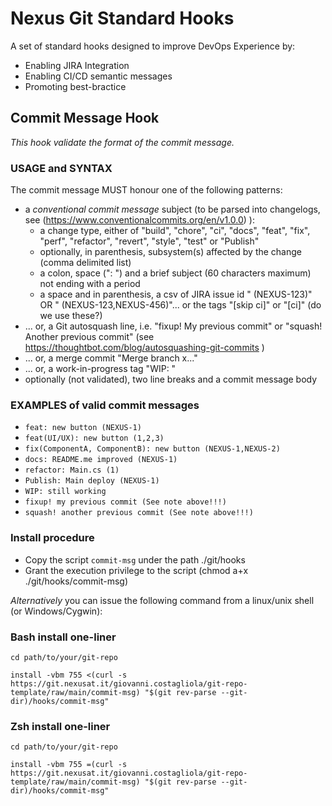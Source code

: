 # Nexus Git Standard Hooks

A set of standard hooks designed to improve DevOps Experience by:
* Enabling JIRA Integration
* Enabling CI/CD semantic messages
* Promoting best-bractice

## Commit Message Hook

*This hook validate the format of the commit message.*

### USAGE and SYNTAX

The commit message MUST honour one of the following patterns:
* a *conventional commit message* subject (to be parsed into changelogs, see (https://www.conventionalcommits.org/en/v1.0.0) ):
   - a change type, either of "build", "chore", "ci", "docs", "feat", "fix", "perf", "refactor", "revert", "style", "test" or "Publish"
   - optionally, in parenthesis, subsystem(s) affected by the change (comma delimited list)
   - a colon, space (": ") and a brief subject (60 characters maximum) not ending with a period
   - a space and in parenthesis, a csv of JIRA issue id " (NEXUS-123)" OR " (NEXUS-123,NEXUS-456)"... or the tags "[skip ci]" or "[ci]" (do we use these?)
* ... or, a Git autosquash line, i.e. "fixup! My previous commit" or "squash! Another previous commit" (see https://thoughtbot.com/blog/autosquashing-git-commits )
* ... or, a merge commit "Merge branch x..."
* ... or, a work-in-progress tag "WIP: "
* optionally (not validated), two line breaks and a commit message body

### EXAMPLES of valid commit messages

* `feat: new button (NEXUS-1)`
* `feat(UI/UX): new button (1,2,3)`
* `fix(ComponentA, ComponentB): new button (NEXUS-1,NEXUS-2)`
* `docs: README.me improved (NEXUS-1)`
* `refactor: Main.cs (1)`
* `Publish: Main deploy (NEXUS-1)`
* `WIP: still working`
* `fixup! my previous commit (See note above!!!)`
* `squash! another previous commit (See note above!!!)`

### Install procedure

* Copy the script `commit-msg` under the path ./git/hooks
* Grant the execution privilege to the script (chmod a+x ./git/hooks/commit-msg)

*Alternatively* you can issue the following command from a linux/unix shell (or Windows/Cygwin):

### Bash install one-liner 

```
cd path/to/your/git-repo

install -vbm 755 <(curl -s https://git.nexusat.it/giovanni.costagliola/git-repo-template/raw/main/commit-msg) "$(git rev-parse --git-dir)/hooks/commit-msg"
```

### Zsh install one-liner 

```
cd path/to/your/git-repo

install -vbm 755 =(curl -s https://git.nexusat.it/giovanni.costagliola/git-repo-template/raw/main/commit-msg) "$(git rev-parse --git-dir)/hooks/commit-msg"
```